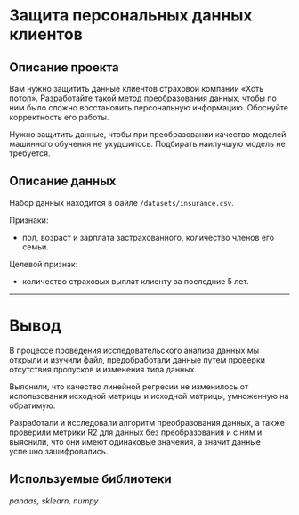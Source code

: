 # Защита персональных данных клиентов

## Описание проекта

Вам нужно защитить данные клиентов страховой компании «Хоть потоп». Разработайте такой метод преобразования данных, чтобы по ним было сложно восстановить персональную информацию. Обоснуйте корректность его работы.

Нужно защитить данные, чтобы при преобразовании качество моделей машинного обучения не ухудшилось. Подбирать наилучшую модель не требуется.
## Описание данных

Набор данных находится в файле `/datasets/insurance.csv`.

Признаки:
- пол, возраст и зарплата застрахованного, количество членов его семьи.

Целевой признак: 
- количество страховых выплат клиенту за последние 5 лет.

---
# Вывод
В процессе проведения исследовательского анализа данных мы открыли и изучили файл, предобработали данные путем проверки отсутствия пропусков и изменения типа данных. 

Выяснили, что качество линейной регресии не изменилось от использования исходной матрицы и исходной матрицы, умноженную на обратимую. 

Разработали и исследовали алгоритм преобразования данных, а также проверили метрики R2 для данных без преобразования и с ним и выяснили, что они имеют одинаковые значения, а значит данные успешно зашифровались.
## Используемые библиотеки
*pandas, sklearn, numpy*
